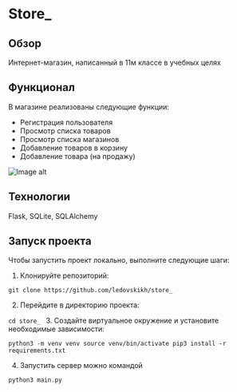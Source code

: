 # Store_

## Обзор

Интернет-магазин, написанный в 11м классе в учебных целях

## Функционал

В магазине реализованы следующие функции:

- Регистрация пользователя
- Просмотр списка товаров
- Просмотр списка магазинов
- Добавление товаров в корзину
- Добавление товара (на продажу)

![Image alt](https://github.com/{ledovskikh}/{store_}/raw/{main}/demo.png)

## Технологии

Flask, SQLite, SQLAlchemy

## Запуск проекта

Чтобы запустить проект локально, выполните следующие шаги:

1. Клонируйте репозиторий:

`git clone https://github.com/ledovskikh/store_
`

2. Перейдите в директорию проекта:

`cd store_
`
3. Создайте виртуальное окружение и установите необходимые зависимости:

`python3 -m venv venv
source venv/bin/activate
pip3 install -r requirements.txt`

4. Запустить сервер можно командой

`python3 main.py`
